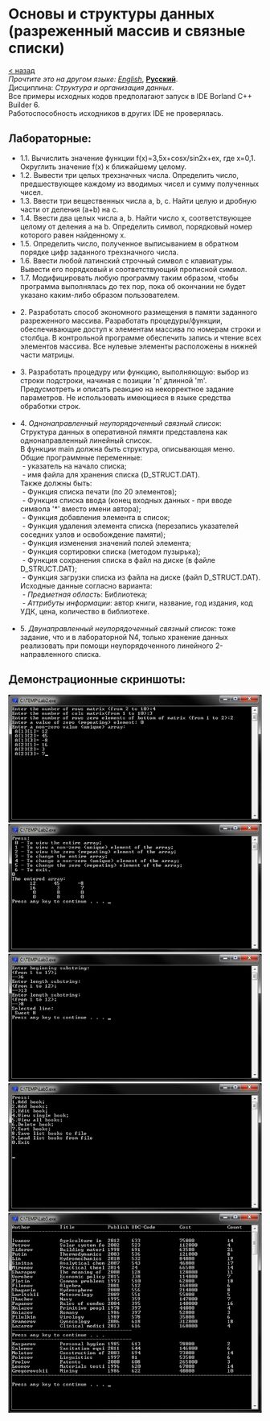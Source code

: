 # Основы и структуры данных<br>(разреженный массив и связные списки)
[&lt; назад](../)  
*Прочтите это на другом языке:* *[English](README.en.md)*, **[Русский](README.md)**.  
Дисциплина: *Структура и организация данных*.  
Все примеры исходных кодов предполагают запуск в IDE Borland C++ Builder 6.  
Работоспособность исходников в других IDE не проверялась.

## Лабораторные:
* 1.1. Вычислить значение функции f(x)=3,5x+cosx/sin2x+ex, где x=0,1. Округлить значение f(x) к ближайшему целому.
* 1.2. Вывести три целых трехзначных числа. Определить число, предшествующее каждому из вводимых чисел и сумму полученных чисел.
* 1.3. Ввести три вещественных числа a, b, c. Найти целую и дробную части от деления (a+b) на c.
* 1.4. Ввести два целых числа a, b. Найти число x, соответствующее целому от деления а на b. Определить символ, порядковый номер которого равен найденному х.
* 1.5. Определить число, полученное выписыванием в обратном порядке цифр заданного трехзначного числа.
* 1.6. Ввести любой латинский строчный символ с клавиатуры. Вывести его порядковый и соответствующий прописной символ.  
* 1.7. Модифицировать любую программу таким образом, чтобы программа выполнялась до тех пор, пока об окончании не будет указано каким-либо образом пользователем.<br><br>
* 2. Разработать способ экономного размещения в памяти заданного разреженного массива. Разработать процедуры/функции, обеспечивающие доступ к элементам массива по номерам строки и столбца. В контрольной программе обеспечить запись и чтение всех элементов массива. Все нулевые элементы расположены в нижней части матрицы.<br><br>
* 3. Разработать процедуру или функцию, выполняющую: выбор из строки подстроки, начиная с позиции 'n' длинной 'm'. Предусмотреть и описать реакцию на некорректное задание параметров. Не использовать имеющиеся в языке средства обработки строк.<br><br>
* 4. *Однонаправленный неупорядоченный связный список*:  
Структура данных в оперативной пямяти представлена как однонаправленный линейный список.  
В функции main должна быть структура, описывающая меню.  
Общие программные переменные:  
 - указатель на начало списка;  
 - имя файла для хранения списка (D_STRUCT.DAT).  
Также должны быть:  
 - Функция списка печати (по 20 элементов);  
 - Функция списка ввода (конец входных данных - при вводе символа '\*' вместо имени автора);  
 - Функция добавления элемента в список;  
 - Функция удаления элемента списка (перезапись указателей соседних узлов и освобождение памяти);  
 - Функция изменения значений полей элемента;  
 - Функция сортировки списка (методом пузырька);  
 - Функция сохранения списка в файл на диске (в файле D_STRUCT.DAT);  
 - Функция загрузки списка из файла на диске (файл D_STRUCT.DAT).  
Исходные данные согласно варианта:  
 - *Предметная область*: Библиотека;  
 - *Аттрибуты информации*: автор книги, название, год издания, код УДК, цена, количество в библиотеке.<br><br>
* 5. *Двунаправленный неупорядоченный связный список*: тоже задание, что и в лабораторной N4, только хранение данных реализовать при помощи неупорядоченного линейного 2-направленного списка.

## Демонстрационные скриншоты:

![Задание 2 - ввод](screenshots/lab2.1.png)
![Задание 2 - показ](screenshots/lab2.2.png)
![Задание 3](screenshots/lab3.png)
![Задание 5 - меню](screenshots/lab5.1.png)
![Задание 5 - вывод](screenshots/lab5.2.png)